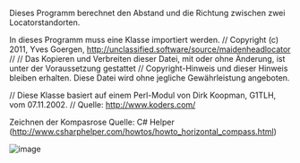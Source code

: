 Dieses Programm berechnet den Abstand und die Richtung zwischen zwei Locatorstandorten.

In dieses Programm muss eine Klasse importiert werden.
// Copyright (c) 2011, Yves Goergen, http://unclassified.software/source/maidenheadlocator
//
// Das Kopieren und Verbreiten dieser Datei, mit oder ohne Änderung, ist unter der Voraussetzung gestattet
// Copyright-Hinweis und dieser Hinweis bleiben erhalten. Diese Datei wird ohne jegliche Gewährleistung angeboten.

// Diese Klasse basiert auf einem Perl-Modul von Dirk Koopman, G1TLH, vom 07.11.2002.
// Quelle: http://www.koders.com/

Zeichnen der Kompasrose Quelle: C# Helper (http://www.csharphelper.com/howtos/howto_horizontal_compass.html)

![image](https://github.com/DL1RLB/MyLocator/assets/69315366/b9fe37b2-1d0f-4857-949b-44aa434da7b0)

